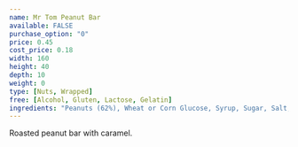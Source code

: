 ```yaml
---
name: Mr Tom Peanut Bar
available: FALSE
purchase_option: "0"
price: 0.45
cost_price: 0.18
width: 160
height: 40
depth: 10
weight: 0
type: [Nuts, Wrapped]
free: [Alcohol, Gluten, Lactose, Gelatin]
ingredients: "Peanuts (62%), Wheat or Corn Glucose, Syrup, Sugar, Salt, Caramel, Flavouring"
---
```

Roasted peanut bar with caramel.